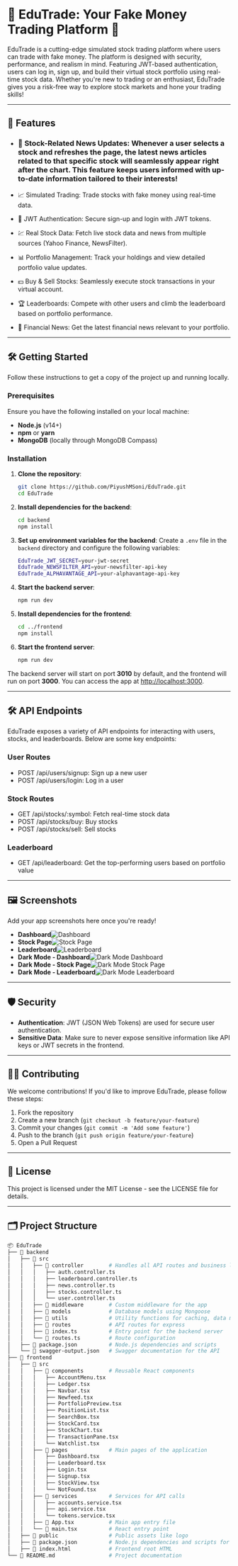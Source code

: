 # 🚀 EduTrade: Your Fake Money Trading Platform 🤑

EduTrade is a cutting-edge simulated stock trading platform where users can trade with fake money. The platform is designed with security, performance, and realism in mind. Featuring JWT-based authentication, users can log in, sign up, and build their virtual stock portfolio using real-time stock data. Whether you're new to trading or an enthusiast, EduTrade gives you a risk-free way to explore stock markets and hone your trading skills!

---

## 🌟 Features

- ### 📰 Stock-Related News Updates: Whenever a user selects a stock and refreshes the page, **the latest news articles related to that specific stock will seamlessly appear right after the chart.** This feature keeps users informed with up-to-date information tailored to their interests!

- 📈 Simulated Trading: Trade stocks with fake money using real-time data.
- 🔐 JWT Authentication: Secure sign-up and login with JWT tokens.
- 💹 Real Stock Data: Fetch live stock data and news from multiple sources (Yahoo Finance, NewsFilter).
- 📊 Portfolio Management: Track your holdings and view detailed portfolio value updates.
- 💵 Buy & Sell Stocks: Seamlessly execute stock transactions in your virtual account.
- 🏆 Leaderboards: Compete with other users and climb the leaderboard based on portfolio performance.
- 📰 Financial News: Get the latest financial news relevant to your portfolio.

---

## 🛠️ Getting Started

Follow these instructions to get a copy of the project up and running locally.

### Prerequisites

Ensure you have the following installed on your local machine:

- **Node.js** (v14+)
- **npm** or **yarn**
- **MongoDB** (locally through MongoDB Compass)

### Installation

1. **Clone the repository**:
   ```bash
   git clone https://github.com/PiyushMSoni/EduTrade.git
   cd EduTrade
   ```

2. **Install dependencies for the backend**:
   ```bash
   cd backend
   npm install
   ```

3. **Set up environment variables for the backend**:
   Create a `.env` file in the `backend` directory and configure the following variables:
   ```bash
   EduTrade_JWT_SECRET=your-jwt-secret
   EduTrade_NEWSFILTER_API=your-newsfilter-api-key
   EduTrade_ALPHAVANTAGE_API=your-alphavantage-api-key
   ```

4. **Start the backend server**:
   ```bash
   npm run dev
   ```

5. **Install dependencies for the frontend**:
   ```bash
   cd ../frontend
   npm install
   ```

6. **Start the frontend server**:
   ```bash
   npm run dev
   ```

The backend server will start on port **3010** by default, and the frontend will run on port **3000**. You can access the app at [http://localhost:3000](http://localhost:3000).

---

## 🛠️ API Endpoints

EduTrade exposes a variety of API endpoints for interacting with users, stocks, and leaderboards. Below are some key endpoints:

### User Routes
- POST /api/users/signup: Sign up a new user
- POST /api/users/login: Log in a user

### Stock Routes
- GET /api/stocks/:symbol: Fetch real-time stock data
- POST /api/stocks/buy: Buy stocks
- POST /api/stocks/sell: Sell stocks

### Leaderboard
- GET /api/leaderboard: Get the top-performing users based on portfolio value

---
## 🖼️ Screenshots

Add your app screenshots here once you're ready!

- **Dashboard**![Dashboard](screenshots/dashboard.png)
- **Stock Page**![Stock Page](screenshots/stock_page.png)
- **Leaderboard**![Leaderboard](screenshots/leaderboard.png)
- **Dark Mode - Dashboard**![Dark Mode Dashboard](screenshots/dark_mode_dashboard.png)
- **Dark Mode - Stock Page**![Dark Mode Stock Page](screenshots/dark_mode_stock_page.png)
- **Dark Mode - Leaderboard**![Dark Mode Leaderboard](screenshots/dark_mode_leaderboard.png)

---

## 🛡️ Security

- **Authentication**: JWT (JSON Web Tokens) are used for secure user authentication.
- **Sensitive Data**: Make sure to never expose sensitive information like API keys or JWT secrets in the frontend.

---

## 👨‍💻 Contributing

We welcome contributions! If you'd like to improve EduTrade, please follow these steps:

1. Fork the repository
2. Create a new branch (`git checkout -b feature/your-feature`)
3. Commit your changes (`git commit -m 'Add some feature'`)
4. Push to the branch (`git push origin feature/your-feature`)
5. Open a Pull Request

---

## 📄 License

This project is licensed under the MIT License - see the LICENSE file for details.

---

## 🗂️ Project Structure

```bash
📦 EduTrade
├── 📁 backend
│   ├── 📁 src
│   │   ├── 📁 controller        # Handles all API routes and business logic
│   │   │   ├── auth.controller.ts
│   │   │   ├── leaderboard.controller.ts
│   │   │   ├── news.controller.ts
│   │   │   ├── stocks.controller.ts
│   │   │   └── user.controller.ts
│   │   ├── 📁 middleware        # Custom middleware for the app
│   │   ├── 📁 models            # Database models using Mongoose
│   │   ├── 📁 utils             # Utility functions for caching, data manipulation, etc.
│   │   ├── 📁 routes            # API routes for express
│   │   ├── 📄 index.ts          # Entry point for the backend server
│   │   └── 📄 routes.ts         # Route configuration
│   ├── 📄 package.json          # Node.js dependencies and scripts
│   └── 📄 swagger-output.json   # Swagger documentation for the API
├── 📁 frontend
│   ├── 📁 src
│   │   ├── 📁 components        # Reusable React components
│   │   │   ├── AccountMenu.tsx
│   │   │   ├── Ledger.tsx
│   │   │   ├── Navbar.tsx
│   │   │   ├── Newfeed.tsx
│   │   │   ├── PortfolioPreview.tsx
│   │   │   ├── PositionList.tsx
│   │   │   ├── SearchBox.tsx
│   │   │   ├── StockCard.tsx
│   │   │   ├── StockChart.tsx
│   │   │   ├── TransactionPane.tsx
│   │   │   └── Watchlist.tsx
│   │   ├── 📁 pages             # Main pages of the application
│   │   │   ├── Dashboard.tsx
│   │   │   ├── Leaderboard.tsx
│   │   │   ├── Login.tsx
│   │   │   ├── Signup.tsx
│   │   │   ├── StockView.tsx
│   │   │   └── NotFound.tsx
│   │   ├── 📁 services          # Services for API calls
│   │   │   ├── accounts.service.tsx
│   │   │   ├── api.service.tsx
│   │   │   └── tokens.service.tsx
│   │   ├── 📄 App.tsx           # Main app entry file
│   │   └── 📄 main.tsx          # React entry point
│   ├── 📁 public                # Public assets like logo
│   ├── 📄 package.json          # Node.js dependencies and scripts for the frontend
│   ├── 📄 index.html            # Frontend root HTML
└── 📄 README.md                 # Project documentation
